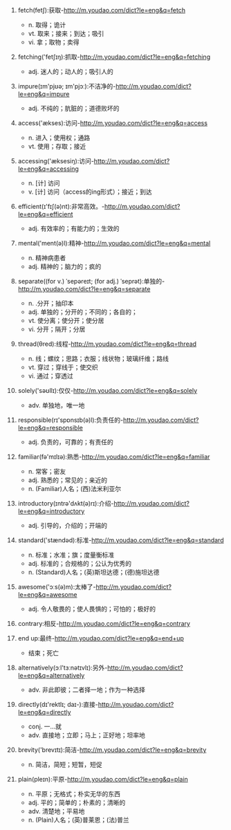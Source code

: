 1. fetch(fetʃ):获取-http://m.youdao.com/dict?le=eng&q=fetch
    - n. 取得；诡计
    - vt. 取来；接来；到达；吸引
    - vi. 拿；取物；卖得
    
2. fetching('fetʃɪŋ):抓取-http://m.youdao.com/dict?le=eng&q=fetching
    - adj. 迷人的；动人的；吸引人的
    
3. impure(ɪm'pjʊə; ɪm'pjɔː):不洁净的-http://m.youdao.com/dict?le=eng&q=impure
    - adj. 不纯的；肮脏的；道德败坏的
    
4. access('ækses):访问-http://m.youdao.com/dict?le=eng&q=access
    - n. 进入；使用权；通路
    - vt. 使用；存取；接近
    
5. accessing('æksesiŋ):访问-http://m.youdao.com/dict?le=eng&q=accessing
    - n. [计] 访问
    - v. [计] 访问（access的ing形式）；接近；到达
    
6. efficient(ɪ'fɪʃ(ə)nt):非常高效。-http://m.youdao.com/dict?le=eng&q=efficient
    - adj. 有效率的；有能力的；生效的
    
7. mental('ment(ə)l):精神-http://m.youdao.com/dict?le=eng&q=mental
    - n. 精神病患者
    - adj. 精神的；脑力的；疯的
    
8. separate((for v.) ˈsepəreɪt; (for adj.) ˈseprət):单独的-http://m.youdao.com/dict?le=eng&q=separate
    - n. .分开；抽印本
    - adj. 单独的；分开的；不同的；各自的；
    - vt. 使分离；使分开；使分居
    - vi. 分开；隔开；分居
    
9. thread(θred):线程-http://m.youdao.com/dict?le=eng&q=thread
    - n. 线；螺纹；思路；衣服；线状物；玻璃纤维；路线
    - vt. 穿过；穿线于；使交织
    - vi. 通过；穿透过
    
10. solely('səʊllɪ):仅仅-http://m.youdao.com/dict?le=eng&q=solely
    - adv. 单独地，唯一地
    
11. responsible(rɪ'spɒnsɪb(ə)l):负责任的-http://m.youdao.com/dict?le=eng&q=responsible
    - adj. 负责的，可靠的；有责任的
    
12. familiar(fə'mɪlɪə):熟悉-http://m.youdao.com/dict?le=eng&q=familiar
    - n. 常客；密友
    - adj. 熟悉的；常见的；亲近的
    - n. (Familiar)人名；(西)法米利亚尔
    
13. introductory(ɪntrə'dʌkt(ə)rɪ):介绍-http://m.youdao.com/dict?le=eng&q=introductory
    - adj. 引导的，介绍的；开端的
    
14. standard('stændəd):标准-http://m.youdao.com/dict?le=eng&q=standard
    - n. 标准；水准；旗；度量衡标准
    - adj. 标准的；合规格的；公认为优秀的
    - n. (Standard)人名；(英)斯坦达德；(德)施坦达德
    
15. awesome('ɔːs(ə)m):太棒了-http://m.youdao.com/dict?le=eng&q=awesome
    - adj. 令人敬畏的；使人畏惧的；可怕的；极好的
    
16. contrary:相反-http://m.youdao.com/dict?le=eng&q=contrary
    
17. end up:最终-http://m.youdao.com/dict?le=eng&q=end+up
    - 结束；死亡
    
18. alternatively(ɔːl'tɜːnətɪvlɪ):另外-http://m.youdao.com/dict?le=eng&q=alternatively
    - adv. 非此即彼；二者择一地；作为一种选择
    
19. directly(dɪ'rektlɪ; daɪ-):直接-http://m.youdao.com/dict?le=eng&q=directly
    - conj. 一…就
    - adv. 直接地；立即；马上；正好地；坦率地
    
20. brevity('brevɪtɪ):简洁-http://m.youdao.com/dict?le=eng&q=brevity
    - n. 简洁，简短；短暂，短促
    
21. plain(pleɪn):平原-http://m.youdao.com/dict?le=eng&q=plain
    - n. 平原；无格式；朴实无华的东西
    - adj. 平的；简单的；朴素的；清晰的
    - adv. 清楚地；平易地
    - n. (Plain)人名；(英)普莱恩；(法)普兰
    